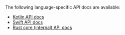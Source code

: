 The following language-specific API docs are available:

- [Kotlin API docs](../../javadoc/glean/index.html)
- [Swift API docs](../../swift/index.html)
- [Rust core (internal) API docs](../../docs/index.html)
